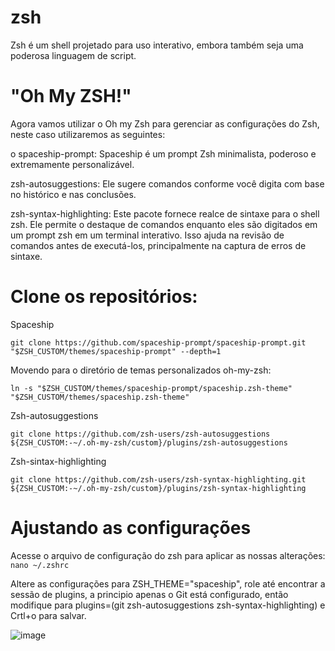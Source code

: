 # zsh
Zsh é um shell projetado para uso interativo, embora também seja uma poderosa linguagem de script.

# "Oh My ZSH!"
Agora vamos utilizar o Oh my Zsh para gerenciar as configurações do Zsh, neste caso utilizaremos as seguintes:

o spaceship-prompt: Spaceship é um prompt Zsh minimalista, poderoso e extremamente personalizável.

zsh-autosuggestions: Ele sugere comandos conforme você digita com base no histórico e nas conclusões.


zsh-syntax-highlighting: Este pacote fornece realce de sintaxe para o shell zsh. Ele permite o destaque de comandos enquanto eles são digitados em um prompt zsh em um terminal interativo. Isso ajuda na revisão de comandos antes de executá-los, principalmente na captura de erros de sintaxe.



# Clone os repositórios:
Spaceship

```git clone https://github.com/spaceship-prompt/spaceship-prompt.git "$ZSH_CUSTOM/themes/spaceship-prompt" --depth=1```

Movendo para o diretório de temas personalizados oh-my-zsh:

```ln -s "$ZSH_CUSTOM/themes/spaceship-prompt/spaceship.zsh-theme" "$ZSH_CUSTOM/themes/spaceship.zsh-theme"```

Zsh-autosuggestions

```git clone https://github.com/zsh-users/zsh-autosuggestions ${ZSH_CUSTOM:-~/.oh-my-zsh/custom}/plugins/zsh-autosuggestions```

Zsh-sintax-highlighting

```git clone https://github.com/zsh-users/zsh-syntax-highlighting.git ${ZSH_CUSTOM:-~/.oh-my-zsh/custom}/plugins/zsh-syntax-highlighting```

# Ajustando as configurações
Acesse o arquivo de configuração do zsh para aplicar as nossas alterações:
```nano ~/.zshrc```

Altere as configurações para ZSH_THEME="spaceship", role até encontrar a sessão de plugins, a principio apenas o Git está configurado, então modifique para plugins=(git zsh-autosuggestions zsh-syntax-highlighting) e Crtl+o para salvar.

![image](https://user-images.githubusercontent.com/91998391/156454551-0180d670-7e9a-47b6-97c1-ace8738d2402.png)


